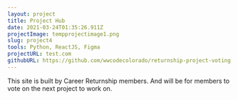 ```yaml
---
layout: project
title: Project Hub
date: 2021-03-24T01:35:26.911Z
projectImage: tempprojectimage1.png
slug: project4
tools: Python, ReactJS, Figma
projectURL: test.com
githubURL: https://github.com/wwcodecolorado/returnship-project-voting
---
```

This site is built by Career Returnship members. And will be for members to vote on the next project to work on.